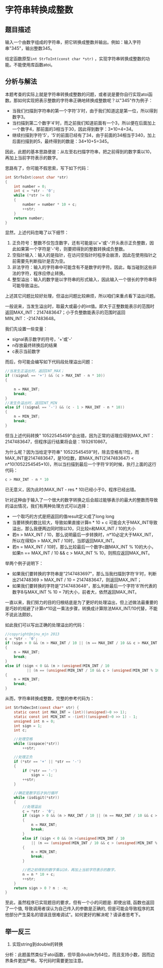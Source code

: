 # 字符串转换成整数

## 题目描述
输入一个由数字组成的字符串，把它转换成整数并输出。例如：输入字符串"345"，输出整数345。

给定函数原型`int StrToInt(const char *str)` ，实现字符串转换成整数的功能。不能使用库函数atoi。

## 分析与解法

本题考查的实际上就是字符串转换成整数的问题，或者说是要你自行实现atoi函数。那如何实现把表示整数的字符串正确地转换成整数呢？以"345"作为例子：
 - 当我们扫描到字符串的第一个字符'3'时，由于我们知道这是第一位，所以得到数字3。
 - 当扫描到第二个数字'4'时，而之前我们知道前面有一个3，所以便在后面加上一个数字4，那前面的3相当于30，因此得到数字：3*10+4=34。
 - 继续扫描到字符'5'，'5'的前面已经有了34，由于前面的34相当于340，加上后面扫描到的5，最终得到的数是：34*10+5=345。

因此，此题的基本思路便是：从左至右扫描字符串，把之前得到的数字乘以10，再加上当前字符表示的数字。  

思路有了，你可能不假思索，写下如下代码：
```c
int StrToInt(const char *str)
{
	int number = 0;
	int c = *str - '0';
	while (*str != 0)
	{
		number = number * 10 + c;
		++str;
	}
	return number;
}
```
显然，上述代码忽略了以下细节：
1. 正负符号：整数不仅包含数字，还有可能是以'+'或'-'开头表示正负整数，因此如果第一个字符是'-'号，则要把得到的整数转换成负整数。  
2. 空指针输入：输入的是指针，在访问空指针时程序会崩溃，因此在使用指针之前需要先判断指针是否为空。  
3. 非法字符：输入的字符串中可能含有不是数字的字符。因此，每当碰到这些非法的字符，程序应停止转换。  
4. 整型溢出：输入的数字是以字符串的形式输入，因此输入一个很长的字符串将可能导致溢出。  

上述其它问题比较好处理，但溢出问题比较麻烦，所以咱们来重点看下溢出问题。

一般说来，当发生溢出时，取最大或最小的int值。即大于正整数能表示的范围时返回MAX_INT：2147483647；小于负整数能表示的范围时返回MIN_INT：-2147483648。

我们先设置一些变量：
 - signal表示数字的符号，'+'或'-'
 - n存放最终转换后的结果
 - c表示当前数字

而后，你可能会编写如下代码段处理溢出问题：
```c
//当发生正溢出时，返回INT_MAX；
if ((signal == '+') && (c > MAX_INT - n * 10))
{
	
	n = MAX_INT;
	break;
}
//发生负溢出时，返回INT_MIN
else if ((signal == '-') && (c - 1 > MAX_INT - n * 10))
{
	n = MIN_INT;
	break;
}
```
但当上述代码转换"    10522545459"会出错，因为正常的话理应得到MAX_INT：2147483647，但程序运行结果将会是：1932610867。

为什么呢？因为当给定字符串"    10522545459"时，除去空格有11位，而MAX_INT是2147483647，是10位数，即MAX_INT(2147483647) < n*10(1052254545\*10)，所以当扫描到最后一个字符‘9’的时候，执行上面的这行代码：
```c
c > MAX_INT - n * 10
```
已无意义，因为此时(MAX_INT - res * 10)已经小于0，程序已经出错。

针对这种由于输入了一个很大的数字转换之后会超过能够表示的最大的整数而导致的溢出情况，我们有两种处理方式可以选择：
 - 一个取巧的方式是把返回的值result定义成了long long
 - 当要转换的数比较大，导致如果直接计算n * 10 + c 可能会大于MAX_INT导致溢出，那么我便两边同时除以10，只比较n和MAX_INT / 10的大小
- 若n > MAX_INT / 10，那么说明最后一步转换时，n*10必定大于MAX_INT，所以在得知n > MAX_INT / 10时，当即返回MAX_INT。
- 若n = MAX_INT / 10时，那么比较最后一个数字c跟MAX_INT % 10的大小，如果n == MAX_INT / 10 && c > MAX_INT % 10，则照应返回MAX_INT。

举两个例子说明下：
 - 如果我们要转换的字符串是"2147483697"，那么当我扫描到字符'9'时，判断出214748369 > MAX_INT / 10 = 2147483647，则返回MAX_INT；
 - 如果我们要转换的字符是"2147483648"，那么判断最后一个字符'8'所代表的数字8与MAX_INT % 10 = 7的大小，前者大，依然返回MAX_INT。

一直以来，我们努力的目的归根结底是为了更好的处理溢出，但上述做法最重要的是巧妙的规避了计算n\*10这一乘法步骤，转换成计算除法MAX_INT/10代替，不能不说此法颇妙。  

如此我们可以写出正确的处理溢出的代码：

```c
//copyright@njnu_mjn 2013
c = *str - '0';
if (sign > 0 && (n > MAX_INT / 10 || (n == MAX_INT / 10 && c > MAX_INT % 10)))
{
    n = MAX_INT;
    break;
}
else if (sign < 0 && (n > (unsigned)MIN_INT / 10
          || (n == (unsigned)MIN_INT / 10 && c > (unsigned)MIN_INT % 10)))
{
    n = MIN_INT;
    break;
}
```  
从而，字符串转换成整数，完整的参考代码为：  
```c
int StrToDecInt(const char* str) {
	static const int MAX_INT = (int)((unsigned)~0 >> 1);
	static const int MIN_INT = -(int)((unsigned)~0 >> 1) - 1;
	unsigned int n = 0;
	int sign = 1;
	int c;

	//处理空格
	while (isspace(*str))
		++str;

	//处理正负
	if (*str == '+' || *str == '-')
	{
		if (*str == '-')
			sign = -1;
		++str;
	}

	//确定是数字后才执行循环
	while (isdigit(*str))
	{
		//处理溢出
		c = *str - '0';
		if (sign > 0 && (n > MAX_INT / 10 || (n == MAX_INT / 10 && c > MAX_INT % 10)))
		{
			n = MAX_INT;
			break;
		}
		else if (sign < 0 && (n >(unsigned)MIN_INT / 10
			|| (n == (unsigned)MIN_INT / 10 && c > (unsigned)MIN_INT % 10)))
		{
			n = MIN_INT;
			break;
		}

		//把之前得到的数字乘以10，再加上当前字符表示的数字。
		n = n * 10 + c;
		++str;
	}
	return sign > 0 ? n : -n;
}
```
至此，虽然程序已实现题目的要求，但有一个小的问题是: 即使出错, 函数也返回了一个值, 导致调用者误认为自己传入的参数是正确的, 但是可能会导致程序的其他部分产生莫名的错误且很难调试”。如何更好的解决呢？请读者思考下。

## 举一反三

1. 实现string到double的转换

分析：此题虽然类似于atoi函数，但毕竟double为64位，而且支持小数，因而边界条件更加严格，写代码时需要更加注意。

